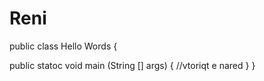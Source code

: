 # Reni
public class Hello Words {

public statoc void main (String [] args) {
//vtoriqt e nared
    }
}